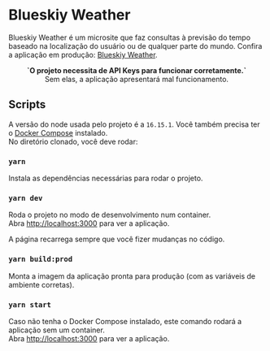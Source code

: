 # Blueskiy Weather

Blueskiy Weather é um microsite que faz consultas à previsão do tempo baseado na localização do usuário ou de qualquer parte do mundo. Confira a aplicação em produção: [Blueskiy Weather](https://testweather.jollyforest-a1557b90.canadacentral.azurecontainerapps.io/).

<p align="center">
	<b>`O projeto necessita de API Keys para funcionar corretamente.`</b><br>
  Sem elas, a aplicação apresentará mal funcionamento.
</p>

## Scripts

A versão do node usada pelo projeto é a `16.15.1`. Você também precisa ter o [Docker Compose](https://docs.docker.com/compose/install/) instalado.\
No diretório clonado, você deve rodar:

### `yarn`

Instala as dependências necessárias para rodar o projeto.

### `yarn dev`

Roda o projeto no modo de desenvolvimento num container.\
Abra [http://localhost:3000](http://localhost:3000) para ver a aplicação.

A página recarrega sempre que você fizer mudanças no código.

### `yarn build:prod`

Monta a imagem da aplicação pronta para produção (com as variáveis de ambiente corretas).

### `yarn start`

Caso não tenha o Docker Compose instalado, este comando rodará a aplicação sem um container.\
Abra [http://localhost:3000](http://localhost:3000) para ver a aplicação.